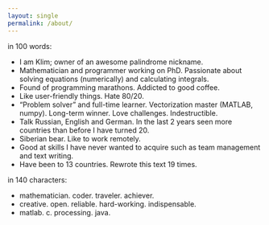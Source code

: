 ```yaml
---
layout: single
permalink: /about/
---
```

in 100 words:

* I am Klim; owner of an awesome palindrome nickname.
* Mathematician and programmer working on PhD. Passionate about solving equations (numerically) and calculating integrals.
* Found of programming marathons. Addicted to good coffee.
* Like user-friendly things. Hate 80/20.
* “Problem solver” and full-time learner. Vectorization master (MATLAB, numpy). Long-term winner. Love challenges. Indestructible.
* Talk Russian, English and German. In the last 2 years seen more countries than before I have turned 20.
* Siberian bear. Like to work remotely.
* Good at skills I have never wanted to acquire such as team management and text writing.
* Have been to 13 countries. Rewrote this text 19 times.

in 140 characters:
* mathematician. coder. traveler. achiever.
* creative. open. reliable. hard-working. indispensable.
* matlab. c. processing. java.
